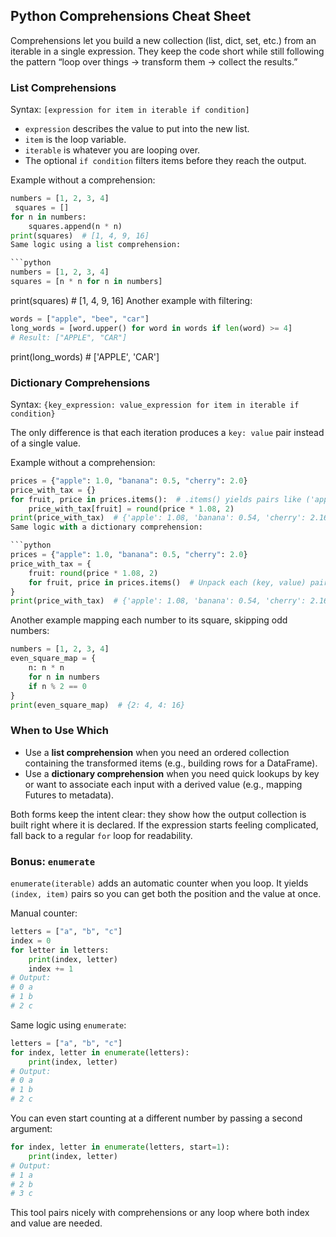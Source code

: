 ## Python Comprehensions Cheat Sheet

Comprehensions let you build a new collection (list, dict, set, etc.) from an iterable in a single expression. They keep the code short while still following the pattern “loop over things → transform them → collect the results.”

### List Comprehensions

Syntax: `[expression for item in iterable if condition]`

- `expression` describes the value to put into the new list.
- `item` is the loop variable.
- `iterable` is whatever you are looping over.
- The optional `if condition` filters items before they reach the output.

Example without a comprehension:

````python
numbers = [1, 2, 3, 4]
 squares = []
for n in numbers:
    squares.append(n * n)
print(squares)  # [1, 4, 9, 16]
Same logic using a list comprehension:

```python
numbers = [1, 2, 3, 4]
squares = [n * n for n in numbers]
````

print(squares) # [1, 4, 9, 16]
Another example with filtering:

```python
words = ["apple", "bee", "car"]
long_words = [word.upper() for word in words if len(word) >= 4]
# Result: ["APPLE", "CAR"]
```

print(long_words) # ['APPLE', 'CAR']

### Dictionary Comprehensions

Syntax: `{key_expression: value_expression for item in iterable if condition}`

The only difference is that each iteration produces a `key: value` pair instead of a single value.

Example without a comprehension:

````python
prices = {"apple": 1.0, "banana": 0.5, "cherry": 2.0}
price_with_tax = {}
for fruit, price in prices.items():  # .items() yields pairs like ('apple', 1.0)
    price_with_tax[fruit] = round(price * 1.08, 2)
print(price_with_tax)  # {'apple': 1.08, 'banana': 0.54, 'cherry': 2.16}
Same logic with a dictionary comprehension:

```python
prices = {"apple": 1.0, "banana": 0.5, "cherry": 2.0}
price_with_tax = {
    fruit: round(price * 1.08, 2)
    for fruit, price in prices.items()  # Unpack each (key, value) pair from the dictionary
}
print(price_with_tax)  # {'apple': 1.08, 'banana': 0.54, 'cherry': 2.16}
````

Another example mapping each number to its square, skipping odd numbers:

```python
numbers = [1, 2, 3, 4]
even_square_map = {
    n: n * n
    for n in numbers
    if n % 2 == 0
}
print(even_square_map)  # {2: 4, 4: 16}
```

### When to Use Which

- Use a **list comprehension** when you need an ordered collection containing the transformed items (e.g., building rows for a DataFrame).
- Use a **dictionary comprehension** when you need quick lookups by key or want to associate each input with a derived value (e.g., mapping Futures to metadata).

Both forms keep the intent clear: they show how the output collection is built right where it is declared. If the expression starts feeling complicated, fall back to a regular `for` loop for readability.

### Bonus: `enumerate`

`enumerate(iterable)` adds an automatic counter when you loop. It yields `(index, item)` pairs so you can get both the position and the value at once.

Manual counter:

```python
letters = ["a", "b", "c"]
index = 0
for letter in letters:
    print(index, letter)
    index += 1
# Output:
# 0 a
# 1 b
# 2 c
```

Same logic using `enumerate`:

```python
letters = ["a", "b", "c"]
for index, letter in enumerate(letters):
    print(index, letter)
# Output:
# 0 a
# 1 b
# 2 c
```

You can even start counting at a different number by passing a second argument:

```python
for index, letter in enumerate(letters, start=1):
    print(index, letter)
# Output:
# 1 a
# 2 b
# 3 c
```

This tool pairs nicely with comprehensions or any loop where both index and value are needed.
